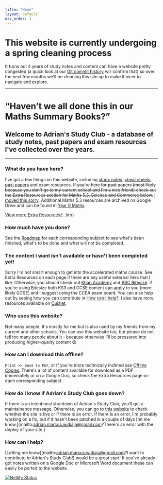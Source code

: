 ```yaml
---
title: "Home"
layout: default
nav_order: 1
---
```


# This website is currently undergoing a spring cleaning process

It turns out 4 years of study notes and content can have a website pretty congested (a quick look at our [Git commit history](https://github.com/aidswidjaja/study) will confirm that) so over the next few months we'll be cleaning this site up to make it nicer to navigate and explore.

***

# “Haven’t we all done this in our Maths Summary Books?”
## Welcome to Adrian's Study Club - a database of study notes, past papers and exam resources I've collected over the years.

***

### What do you have here?

I've got a few things on this website, including [study notes](https://en.wikipedia.org/wiki/Note-taking), [cheat sheets](https://en.wikipedia.org/wiki/Cheat_sheet), [past papers](https://en.wikipedia.org/wiki/Past_paper) and exam resources. ~~If you're here for past papers (most likely because you don't go to my current school and I'm a nice friend) check out the Extra Resources section for Maths 5.3, Science and Commerce below.~~ [I moved this sorry](docs/resources/index.html).  Additional Maths 5.3 resources are archived on Google Drive and can be found in [Year 9 Maths](maths/y9/index.html).

[View more Extra Resources](resources/index.html){: .btn}

### How much have you done?

See the [Roadmap](roadmap.html) for each corresponding subject to see what's been finished, what's to be done and what will not be completed.

### The content I want isn't available or hasn't been completed yet!

Sorry I'm not smart enough to get into the accelerated maths course. See Extra Resources on each page if there are any useful external links that I like. Otherwise, you should check out [Khan Academy](https://khanacademy.org) and [BBC Bitesize](bbc.co.uk/bitesize). If you're using Bitesize both KS3 and GCSE content can apply to you (more likely GCSE) and I suggest using the CCEA exam board. You can also help out by seeing how you can contribute in [How can I help?](#how-can-i-help). I also have more resources available on [Quizlet](https://quizlet.com/class/10813900/).

### Who uses this website?

Not many people. It's mostly for me but is also used by my friends from my current and other schools. You can use this website too, but please do not tell too many people about it - because otherwise I'll be pressured into producing higher-quality content 😪

### How can I download this offline?

`Print >> Save to PDF`, or if you're more technically inclined see [Offline Copies](offline.html). There's a lot of content available for download as a PDF immediately or on a Google Doc, so check the Extra Resources page on each corresponding subject.

### How do I know if Adrian's Study Club goes down?

If there is an intentional shutdown of Adrian's Study Club, you'll get a maintainence message. Otherwise, you can go to [this website](https://aidswidjaja.github.io/social/#is-it-currently-online) to check whether the site is live or if there is an error. If there is an error, I'm probably working on a fix, but if it hasn't been patched in a couple of days [let me know.](mailto:adrian.marcus.widjaja@gmail.com?There's an error with the deploy of your site.) 

### How can I help?

[Letting me know](mailto:adrian.marcus.widjaja@gmail.com?I want to contribute to Adrian's Study Club!) would be a great start! If you've already got notes written on a Google Doc or Microsoft Word document these can easily be ported to the website.

[![Netlify Status](https://api.netlify.com/api/v1/badges/a01bbd12-618d-46e1-8120-dc5ba8a380d1/deploy-status)](https://app.netlify.com/sites/adrian-study-club/deploys)